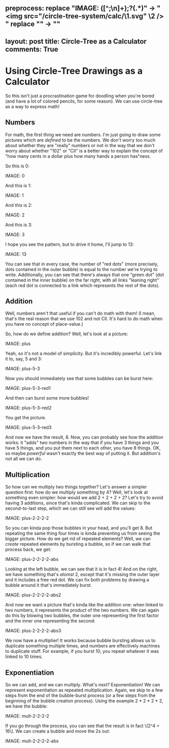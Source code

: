 preprocess:
    replace "IMAGE: ([^;\n]+);?(.*)" -> "<center><img src=\"/circle-tree-system/calc/\\1.svg\" \\2 /></center>"
    replace "<!--a*-->" -> ""
---
layout: post
title: Circle-Tree as a Calculator
comments: True
---


# Using Circle-Tree Drawings as a Calculator

So this isn't just a procrastination game for doodling when you're bored (and have a lot of colored pencils, for some reason). We can use circle-tree as a way to express math!

## Numbers

For math, the first thing we need are numbers. I'm just going to draw some pictures which are *defined* to be the numbers. We don't worry too much about whether they are "really" numbers or not in the way that we don't worry about whether "102" or "CII" is a better way to explain the concept of "how many cents in a dollar plus how many hands a person has"ness.

So this is 0:

IMAGE: 0

And this is 1:

IMAGE: 1

And this is 2:

IMAGE: 2

And this is 3:

IMAGE: 3

I hope you see the pattern, but to drive it home, I'll jump to 13:

IMAGE: 13

You can see that in every case, the number of "red dots" (more precisely, dots contained in the outer bubble) is equal to the number we're trying to write. Additionally, you can see that there's always that one "green dot" (dot contained in the inner bubble) on the far right, with all links "leaning right" (each red dot is connected to a link which represents the rest of the dots).

## Addition

Well, numbers aren't that useful if you can't do math with them! (I mean, that's the real reason that we use 102 and not CII. It's hard to do math when you have no concept of place-value.)

So, how do we define addition? Well, let's look at a picture:

IMAGE: plus

Yeah, so it's not a model of simplicity. But it's incredibly powerful. Let's link it to, say, 5 and 3:

IMAGE: plus-5-3

Now you should immediately see that some bubbles can be burst here:

IMAGE: plus-5-3-red1

And then can burst some more bubbles!

IMAGE: plus-5-3-red2

You get the picture.

IMAGE: plus-5-3-red3

And now we have the result, 8. Now, you can probably see how the addition works: it "adds" two numbers in the way that if you have 3 things and you have 5 things, and you put them next to each other, you have 8 things. OK, so maybe *powerful* wasn't exactly the best way of putting it. But addition's not all we can do.

## Multiplication

So how can we multiply two things together? Let's answer a simpler question first: how do we multiply something by 4? Well, let's look at something even simpler: how would we add 2 + 2 + 2 + 2? Let's try to avoid having 3 additions, since that's kinda complicated. We can skip to the second-to-last step, which we can still see will add the values:

IMAGE: plus-2-2-2-2

So you can kinda pop those bubbles in your head, and you'll get 8. But repeating the same thing four times is kinda preventing us from seeing the bigger picture. How do we get rid of repeated elements? Well, we can *create* repeated elements by bursting a bubble, so if we can walk that process back, we get:

IMAGE: plus-2-2-2-2-abs

Looking at the left bubble, we can see that it is in fact 4! And on the right, we have something that's *alomst* 2, except that it's missing the outer layer and it includes a free red dot. We can fix both problems by drawing a bubble around it that's immediately burst.

IMAGE: plus-2-2-2-2-abs2

And now we want a picture that's kinda like the addition one: when linked to two numbers, it represents the product of the two numbers. We can again do this by blowing two bubbles, the outer one representing the first factor and the inner one representing the second:

IMAGE: plus-2-2-2-2-abs3

We now have a multiplier! It works because bubble bursting allows us to duplicate something multiple times, and numbers are effectively machines to duplicate stuff. For example, if you burst 10, you repeat whatever it was linked to 10 times.

## Exponentiation

So we can add, and we can multiply. What's next? Exponentiation! We can represent exponentiation as repeated multiplication. Again, we skip to a few steps from the end of the bubble-burst process (or a few steps from the beginning of the bubble creation process). Using the example 2 * 2 * 2 * 2, we have the bubble:

IMAGE: mult-2-2-2-2

If you go through the process, you can see that the result is in fact \\(2^4 = 16\\). We can create a bubble and move the 2s out:

IMAGE: mult-2-2-2-2-abs
